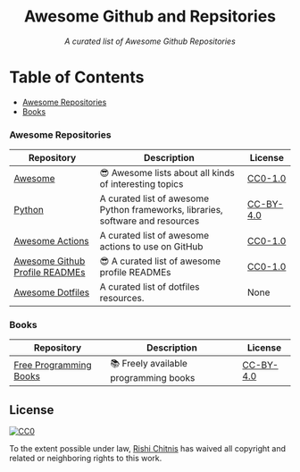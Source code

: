 <div align=center>
  
  # Awesome Github and Repsitories
  *A curated list of Awesome Github Repositories*
</div>

# Table of Contents

* [Awesome Repositories](###Awesome-Repositories)
* [Books](###Books)


### Awesome Repositories

Repository  |   Description |   License |
|---|---|---|
|   [Awesome](https://github.com/sindresorhus/awesome)  |   😎 Awesome lists about all kinds of interesting topics  |   [CC0-1.0](https://creativecommons.org/publicdomain/zero/1.0/legalcode) |
|   [Python](https://github.com/vinta/awesome-python)   |   A curated list of awesome Python frameworks, libraries, software and resources  |   [CC-BY-4.0](https://creativecommons.org/licenses/by/4.0/ ) |
|   [Awesome Actions](https://github.com/sdras/awesome-actions) | A curated list of awesome actions to use on GitHub | [CC0-1.0](https://creativecommons.org/publicdomain/zero/1.0/legalcode) |
|   [Awesome Github Profile READMEs](https://github.com/abhisheknaidu/awesome-github-profile-readmes) |  😎 A curated list of awesome profile READMEs | [CC0-1.0](https://creativecommons.org/publicdomain/zero/1.0/legalcode) |
| [Awesome Dotfiles](https://github.com/webpro/awesome-dotfiles) |  A curated list of dotfiles resources. | None |

### Books
Repository  |   Description |   License |
|---|---|---|
|   [Free Programming Books](https://github.com/EbookFoundation/free-programming-books)  |   :books: Freely available programming books  |   [CC-BY-4.0](https://creativecommons.org/licenses/by/4.0/ ) |


## License

[![CC0](https://licensebuttons.net/p/zero/1.0/88x31.png)](https://creativecommons.org/publicdomain/zero/1.0/)

To the extent possible under law, [Rishi Chitnis](https://rishichitnis007@yahoo.com/) has waived all copyright and related or neighboring rights to this work.
